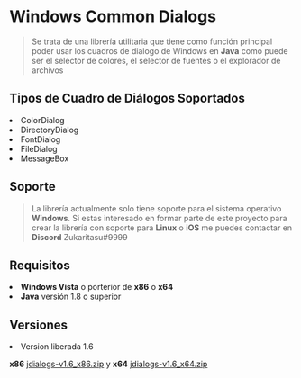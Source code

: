 # Windows Common Dialogs
> Se trata de una librería utilitaria que tiene como función principal poder usar los cuadros de dialogo de Windows en **Java** como puede ser el selector de colores, el selector de fuentes o el explorador de archivos
## Tipos de Cuadro de Diálogos Soportados
<li>ColorDialog
<li>DirectoryDialog
<li>FontDialog
<li>FileDialog
<li>MessageBox

## Soporte
>La librería actualmente solo tiene soporte para el sistema operativo **Windows**. Si estas interesado en formar parte de este proyecto para crear la librería con soporte para **Linux** o **iOS** me puedes contactar en **Discord** Zukaritasu#9999

## Requisitos 
<li> <b>Windows Vista</b> o porterior de <b>x86</b> o <b>x64</b>
<li> <b>Java</b> versión 1.8 o superior

## Versiones

<li> Version liberada 1.6<p>

**x86** [jdialogs-v1.6_x86.zip](https://www.github.com/Zukaritasu/jdialog/jdialogs-v1.6_x86.zip) y
**x64** [jdialogs-v1.6_x64.zip](https://www.github.com/Zukaritasu/jdialog/jdialogs-v1.6_x64.zip)

